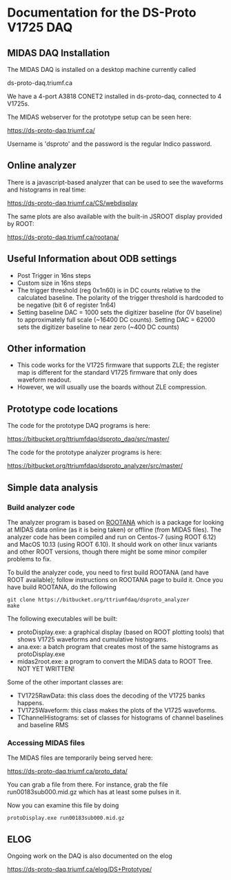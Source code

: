 # Documentation for the DS-Proto V1725 DAQ

## MIDAS DAQ Installation

The MIDAS DAQ is installed on a desktop machine currently called 

ds-proto-daq.triumf.ca 

We have a 4-port A3818 CONET2 installed in ds-proto-daq, connected to
4 V1725s.

The MIDAS webserver for the prototype setup can be seen here:

https://ds-proto-daq.triumf.ca/

Username is 'dsproto' and the password is the regular Indico password.


## Online analyzer

There is a javascript-based analyzer that can be used to see the waveforms and
histograms in real time:

https://ds-proto-daq.triumf.ca/CS/webdisplay

The same plots are also available with the built-in JSROOT display provided by ROOT:

https://ds-proto-daq.triumf.ca/rootana/

## Useful Information about ODB settings

* Post Trigger in 16ns steps
* Custom size  in 16ns steps
* The trigger threshold (reg 0x1n60) is in DC counts relative to the calculated
baseline.  The polarity of the trigger threshold is hardcoded to be negative 
(bit 6 of register 1n64)
* Setting baseline DAC = 1000 sets the digitizer baseline (for 0V baseline) to 
approximately full scale (~16400 DC counts).  Setting DAC = 62000
sets the digitizer baseline to near zero (~400 DC counts)


## Other information

* This code works for the V1725 firmware that supports ZLE; the register map is
different for the standard V1725 firmware that only does waveform readout.
* However, we will usually use the boards without ZLE compression.



## Prototype code locations

The code for the prototype DAQ programs is here:

https://bitbucket.org/ttriumfdaq/dsproto_daq/src/master/

The code for the prototype analyzer programs is here:

https://bitbucket.org/ttriumfdaq/dsproto_analyzer/src/master/


## Simple data analysis

### Build analyzer code

The analyzer program is based on [ROOTANA](https://bitbucket.org/tmidas/rootana/src/master/)
which is a package for looking at MIDAS data online (as it is being taken) or offline (from MIDAS
files).  The analyzer code has been compiled and run on Centos-7 (using ROOT 6.12)
and MacOS 10.13 (using ROOT 6.10).
It should work on other linux variants and other ROOT versions,
though there might be some minor compiler problems to fix.

To build the analyzer code, you need to first build ROOTANA (and have ROOT available); follow instructions
on ROOTANA page to build it.  Once you have build ROOTANA, do the following

    git clone https://bitbucket.org/ttriumfdaq/dsproto_analyzer
    make

The following executables will be built:

* protoDisplay.exe: a graphical display (based on ROOT plotting tools) that shows V1725 waveforms
and cumulative histograms.
* ana.exe: a batch program that creates most of the same histograms as protoDisplay.exe
* midas2root.exe: a program to convert the MIDAS data to ROOT Tree.  NOT YET WRITTEN!

Some of the other important classes are:

* TV1725RawData: this class does the decoding of the V1725 banks happens.
* TV1725Waveform: this class makes the plots of the V1725 waveforms.
* TChannelHistograms: set of classes for histograms of channel baselines and baseline RMS

### Accessing MIDAS files

The MIDAS files are temporarily being served here:

https://ds-proto-daq.triumf.ca/proto_data/

You can grab a file from there.  For instance, grab the file run00183sub000.mid.gz which has at least
some pulses in it.

Now you can examine this file by doing

    protoDisplay.exe run00183sub000.mid.gz

## ELOG

Ongoing work on the DAQ is also documented on the elog 

https://ds-proto-daq.triumf.ca/elog/DS+Prototype/


